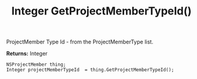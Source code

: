 ﻿---
uid: crmscript_ref_NSProjectMember_GetProjectMemberTypeId
title: Integer GetProjectMemberTypeId()
intellisense: NSProjectMember.GetProjectMemberTypeId
keywords: NSProjectMember, GetProjectMemberTypeId
so.topic: reference
---

ProjectMember Type Id - from the ProjectMemberType list.

**Returns:** Integer


```crmscript
NSProjectMember thing;
Integer projectMemberTypeId  = thing.GetProjectMemberTypeId();
```


